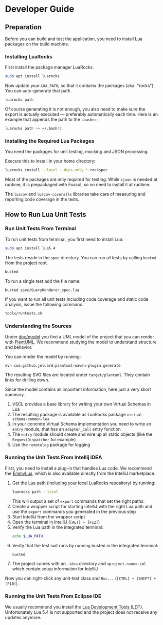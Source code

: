 # Developer Guide

## Preparation

Before you can build and test the application, you need to install Lua packages on the build machine.

### Installing LuaRocks

First install the package manager LuaRocks.

```bash
sudo apt install luarocks
```

Now update your `LUA_PATH`, so that it contains the packages (aka. "rocks"). You can auto-generate that path.

```bash
luarocks path
```

Of course generating it is not enough, you also need to make sure the export is actually executed &mdash; preferably automatically each time. Here is an example that appends the path to the `.bashrc`:

```bash
luarocks path >> ~/.bashrc
```

### Installing the Required Lua Packages

You need the packages for unit testing, mocking and JSON processing.

Execute this to install in your home directory:

```bash
luarocks install --local --deps-only *.rockspec
```

Most of the packages are only required for testing. While `cjson` is needed at runtime, it is prepackaged with Exasol, so no need to install it at runtime.

The `luacov` and `luacov-coveralls` libraries take care of measuring and reporting code coverage in the tests.

## How to Run Lua Unit Tests

### Run Unit Tests From Terminal

To run unit tests from terminal, you first need to install Lua:

```bash
sudo apt install lua5.4
```

The tests reside in the `spec` directory. You can run all tests by calling `busted` from the project root.

```bash
busted
```

To run a single test add the file name:

```bash
busted spec/QueryRenderer_spec.lua 
```

If you want to run all unit tests including code coverage and static code analysis, issue the following command:

```bash
tools/runtests.sh
```
### Understanding the Sources

Under [doc/model](../model) you find a UML model of the project that you can render with [PlantUML](https://plantuml.com/). We recommend studying the model to understand structure and behavior.

You can render the model by running:

```bash
mvn com.github.jeluard:plantuml-maven-plugin:generate
```

The resulting SVG files are located under `target/plantuml`. They contain links for drilling down.

Since the model contains all important information, here just a very short summary.

1. VSCL provides a base library for writing your own Virtual Schemas in Lua
1. The resulting package is available as LuaRocks package `virtual-schema-common-lua`
1. In your concrete Virtual Schema implementation you need to write an `entry` module, that has an `adapter_call` entry function
1. The `entry` module should create and wire up all static objects (like the `RequestDispatcher` for example)
1. Use the `remotelog` package for logging

### Running the Unit Tests From Intellij IDEA

First, you need to install a plug-in that handles Lua code. We recommend the [EmmyLua](https://github.com/EmmyLua/IntelliJ-EmmyLua), which is also available directly from the IntelliJ marketplace. 

1. Get the Lua path (including your local LuaRocks repository) by running:
    ```bash
    luarocks path --local
    ```
   This will output a set of `export` commands that set the right paths.
2. Create a wrapper script for starting IntelliJ with the right Lua path and use the `export` commands you generated in the previous step
3. Start IntelliJ from the wrapper script
4. Open the terminal in IntelliJ (`[ALT] + [F12]`)
5. Verify the Lua path in the integrated terminal:
    ```bash
    echo $LUA_PATH
    ```
6. Verify that the test suit runs by running busted in the integrated terminal:
   ```bash
   busted
   ```
7. The project comes with an `.idea` directory and `<project-name>.iml` which contain setup information for IntelliJ
  
Now you can right-click any unit-test class and `Run...` (`[CTRL] + [SHIFT] + [F10]`).

### Running the Unit Tests From Eclipse IDE

We usually recommend you install the [Lua Development Tools (LDT)](https://www.eclipse.org/ldt/). Unfortunately Lua 5.4 is not supported and the project does not receive any updates anymore.